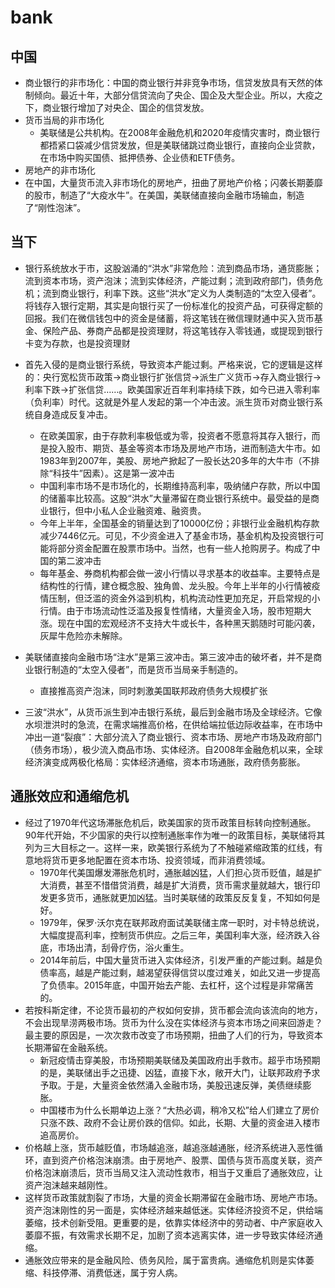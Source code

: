 # bank

## 中国

* 商业银行的非市场化：中国的商业银行并非竞争市场，信贷发放具有天然的体制倾向。最近十年，大部分信贷流向了央企、国企及大型企业。所以，大疫之下，商业银行增加了对央企、国企的信贷发放。
* 货币当局的非市场化
  - 美联储是公共机构。在2008年金融危机和2020年疫情灾害时，商业银行都捂紧口袋减少信贷发放，但是美联储跳过商业银行，直接向企业贷款，在市场中购买国债、抵押债券、企业债和ETF债务。
* 房地产的非市场化
* 在中国，大量货币流入非市场化的房地产，扭曲了房地产价格；闪袭长期萎靡的股市，制造了“大疫水牛”。在美国，美联储直接向金融市场输血，制造了“刚性泡沫”。

## 当下

* 银行系统放水于市，这股汹涌的“洪水”非常危险：流到商品市场，通货膨胀；流到资本市场，资产泡沫；流到实体经济，产能过剩；流到政府部门，债务危机；流到商业银行，利率下跌。这些“洪水”定义为人类制造的“太空入侵者”。将钱存入银行定期，其实是向银行买了一份标准化的投资产品，可获得定额的回报。我们在微信钱包中的资金是储蓄，将这笔钱在微信理财通中买入货币基金、保险产品、券商产品都是投资理财，将这笔钱存入零钱通，或提现到银行卡变为存款，也是投资理财
* 首先入侵的是商业银行系统，导致资本产能过剩。严格来说，它的逻辑是这样的：央行宽松货币政策→商业银行扩张信贷→派生广义货币→存入商业银行→利率下跌→扩张信贷……。欧美国家近百年利率持续下跌，如今已进入零利率（负利率）时代。这就是外星人发起的第一个冲击波。派生货币对商业银行系统自身造成反复冲击。
  - 在欧美国家，由于存款利率极低或为零，投资者不愿意将其存入银行，而是投入股市、期货、基金等资本市场及房地产市场，进而制造大牛市。如1983年到2007年，美股、房地产掀起了一股长达20多年的大牛市（不排除“科技牛”因素）。这是第一波冲击
  - 中国利率市场不是市场化的，长期维持高利率，吸纳储户存款，所以中国的储蓄率比较高。这股“洪水”大量滞留在商业银行系统中。最受益的是商业银行，但中小私人企业融资难、融资贵。
  - 今年上半年，全国基金的销量达到了10000亿份；非银行业金融机构存款减少7446亿元。可见，不少资金进入了基金市场，基金机构及投资银行可能将部分资金配置在股票市场中。当然，也有一些人抢购房子。构成了中国的第二波冲击
  - 每年基金、券商机构都会做一波小行情以寻求基本的收益率。主要特点是结构性的行情，建仓概念股、独角兽、龙头股。今年上半年的小行情被疫情压制，但泛滥的资金外溢到机构，机构流动性更加充足，开启常规的小行情。由于市场流动性泛滥及报复性情绪，大量资金入场，股市短期大涨。现在中国的宏观经济不支持大牛或长牛，各种黑天鹅随时可能闪袭，灰犀牛危险亦未解除。

* 美联储直接向金融市场“注水”是第三波冲击。第三波冲击的破坏者，并不是商业银行制造的“太空入侵者”，而是货币当局亲手制造的。
  - 直接推高资产泡沫，同时刺激美国联邦政府债务大规模扩张
* 三波“洪水”，从货币派生到冲击银行系统，最后到金融市场及全球经济。它像水坝泄洪时的急流，在需求端推高价格，在供给端拉低边际收益率，在市场中冲出一道“裂痕”：大部分流入了商业银行、资本市场、房地产市场及政府部门（债务市场），极少流入商品市场、实体经济。自2008年金融危机以来，全球经济演变成两极化格局：实体经济通缩，资本市场通胀，政府债务膨胀。

## 通胀效应和通缩危机

* 经过了1970年代这场滞胀危机后，欧美国家的货币政策目标转向控制通胀。90年代开始，不少国家的央行以控制通胀率作为唯一的政策目标，美联储将其列为三大目标之一。这样一来，欧美银行系统为了不触碰紧缩政策的红线，有意地将货币更多地配置在资本市场、投资领域，而非消费领域。
  - 1970年代美国爆发滞胀危机时，通胀越凶猛，人们担心货币贬值，越是扩大消费，甚至不惜借贷消费，越是扩大消费，货币需求量就越大，银行印发更多货币，通胀就更加凶猛。当时美联储的政策反反复复，不知如何是好。
  - 1979年，保罗·沃尔克在联邦政府面试美联储主席一职时，对卡特总统说，大幅度提高利率，控制货币供应。之后三年，美国利率大涨，经济跌入谷底，市场出清，刮骨疗伤，浴火重生。
  - 2014年前后，中国大量货币进入实体经济，引发严重的产能过剩。越是负债率高，越是产能过剩，越渴望获得信贷以度过难关，如此又进一步提高了负债率。2015年底，中国开始去产能、去杠杆，这个过程是非常痛苦的。
* 若按科斯定律，不论货币最初的产权如何安排，货币都会流向该流向的地方，不会出现旱涝两极市场。货币为什么没在实体经济与资本市场之间来回游走？最主要的原因是，一次次救市改变了市场预期，扭曲了人们的行为，导致资本长期滞留在金融系统。
  - 新冠疫情击穿美股，市场预期美联储及美国政府出手救市。超乎市场预期的是，美联储出手之迅捷、凶猛，直接下水，敞开大门，让联邦政府予求予取。于是，大量资金依然涌入金融市场，美股迅速反弹，美债继续膨胀。
  - 中国楼市为什么长期单边上涨？“大热必调，稍冷又松”给人们建立了房价只涨不跌、政府不会让房价跌的信仰。如此，长期、大量的资金进入楼市追高房价。
* 价格越上涨，货币越贬值，市场越追涨，越追涨越通胀，经济系统进入恶性循环，直到资产价格泡沫崩溃。由于房地产、股票、国债与货币高度关联，资产价格泡沫崩溃后，货币当局又注入流动性救市，相当于又重启了通胀效应，让资产泡沫越来越刚性。
* 这样货币政策就割裂了市场，大量的资金长期滞留在金融市场、房地产市场。资产泡沫刚性的另一面是，实体经济越来越低迷。实体经济投资不足，供给端萎缩，技术创新受阻。更重要的是，依靠实体经济中的劳动者、中产家庭收入萎靡不振，有效需求长期不足，加剧了资本逃离实体，进一步导致实体经济通缩。
* 通胀效应带来的是金融风险、债务风险，属于富贵病。通缩危机则是实体萎缩、科技停滞、消费低迷，属于穷人病。
